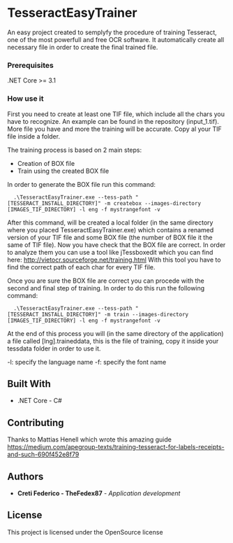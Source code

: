 # TesseractEasyTrainer
An easy project created to semplyfy the procedure of training Tesseract, one of the most powerfull and free OCR software. It automatically create all necessary file in order to create the final trained file.

### Prerequisites

.NET Core >= 3.1

### How use it
First you need to create at least one TIF file, which include all the chars you have to recognize. An example can be found in the repository (input_1.tif). More file you have and more the training will be accurate. 
Copy al your TIF file inside a folder.

The training process is based on 2 main steps:
  - Creation of BOX file
  - Train using the created BOX file
  
In order to generate the BOX file run this command:
```properties
  .\TesseractEasyTrainer.exe --tess-path "[TESSERACT_INSTALL_DIRECTORY]" -m createbox --images-directory [IMAGES_TIF_DIRECTORY] -l eng -f mystrangefont -v
```
After this command, will be created a local folder (in the same directory where you placed TesseractEasyTrainer.exe) which contains a renamed version of your TIF file and some BOX file (the number of BOX file it the same of TIF file). Now you have check that the BOX file are correct. In order to analyze them you can use a tool like jTessboxedit which you can find here:
http://vietocr.sourceforge.net/training.html
With this tool you have to find the correct path of each char for every TIF file.

Once you are sure the BOX file are correct you can procede with the second and final step of training. In order to do this run the following command:
```properties
  .\TesseractEasyTrainer.exe --tess-path "[TESSERACT_INSTALL_DIRECTORY]" -m train --images-directory [IMAGES_TIF_DIRECTORY] -l eng -f mystrangefont -v
```
  
At the end of this process you will (in the same directory of the application) a file called [lng].traineddata, this is the file of training, copy it inside your tessdata folder in order to use it. 
  
-l: specify the language name
-f: specify the font name

## Built With

* .NET Core - C#

## Contributing

Thanks to Mattias Henell which wrote this amazing guide https://medium.com/apegroup-texts/training-tesseract-for-labels-receipts-and-such-690f452e8f79


## Authors

* **Creti Federico - TheFedex87** - *Application development*

## License

This project is licensed under the OpenSource license

